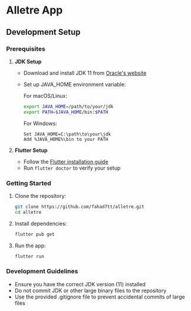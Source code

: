 # Alletre App

## Development Setup

### Prerequisites

1. **JDK Setup**
   - Download and install JDK 11 from [Oracle's website](https://www.oracle.com/java/technologies/javase-jdk11-downloads.html)
   - Set up JAVA_HOME environment variable:
     
     For macOS/Linux:
     ```bash
     export JAVA_HOME=/path/to/your/jdk
     export PATH=$JAVA_HOME/bin:$PATH
     ```
     
     For Windows:
     ```
     Set JAVA_HOME=C:\path\to\your\jdk
     Add %JAVA_HOME%\bin to your PATH
     ```

2. **Flutter Setup**
   - Follow the [Flutter installation guide](https://flutter.dev/docs/get-started/install)
   - Run `flutter doctor` to verify your setup

### Getting Started

1. Clone the repository:
   ```bash
   git clone https://github.com/fahad7tt/alletre.git
   cd alletre
   ```

2. Install dependencies:
   ```bash
   flutter pub get
   ```

3. Run the app:
   ```bash
   flutter run
   ```

### Development Guidelines

- Ensure you have the correct JDK version (11) installed
- Do not commit JDK or other large binary files to the repository
- Use the provided .gitignore file to prevent accidental commits of large files
